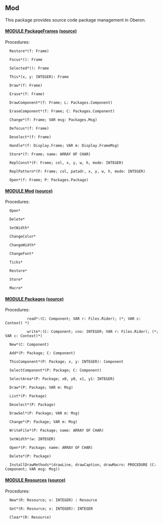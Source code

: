 ## Mod
This package provides source code package management in Oberon.



#### [MODULE PackageFrames](https://github.com/io-core/doc/blob/main/stdlib/Mod/PackageFrames.md) [(source)](https://github.com/io-core/Mod/blob/main/PackageFrames.Mod)

Procedures:
```
  Restore*(f: Frame)

  Focus*(): Frame

  Selected*(): Frame

  This*(x, y: INTEGER): Frame

  Draw*(f: Frame)

  Erase*(f: Frame)

  DrawComponent*(f: Frame; L: Packages.Component)

  EraseComponent*(f: Frame; C: Packages.Component)

  Change*(f: Frame; VAR msg: Packages.Msg)

  Defocus*(f: Frame)

  Deselect*(f: Frame)

  Handle*(f: Display.Frame; VAR m: Display.FrameMsg)

  Store*(f: Frame; name: ARRAY OF CHAR)

  ReplConst*(F: Frame; col, x, y, w, h, mode: INTEGER)

  ReplPattern*(F: Frame; col, patadr, x, y, w, h, mode: INTEGER)

  Open*(f: Frame; P: Packages.Package)

```


#### [MODULE Mod](https://github.com/io-core/doc/blob/main/stdlib/Mod/Mod.md) [(source)](https://github.com/io-core/Mod/blob/main/Mod.Mod)

Procedures:
```
  Open*

  Delete*

  SetWidth*

  ChangeColor*

  ChangeWidth*

  ChangeFont*

  Ticks*

  Restore*

  Store*

  Macro*

```


#### [MODULE Packages](https://github.com/io-core/doc/blob/main/stdlib/Mod/Packages.md) [(source)](https://github.com/io-core/Mod/blob/main/Packages.Mod)

Procedures:
```
          read*:(C: Component; VAR r: Files.Rider); (*; VAR c: Context) *)

          write*:(C: Component; cno: INTEGER; VAR r: Files.Rider); (*; VAR c: Context)*)

  New*(C: Component)

  Add*(P: Package; C: Component)

  ThisComponent*(P: Package; x, y: INTEGER): Component

  SelectComponent*(P: Package; C: Component)

  SelectArea*(P: Package; x0, y0, x1, y1: INTEGER)

  Draw*(P: Package; VAR m: Msg)

  List*(P: Package)

  Deselect*(P: Package)

  DrawSel*(P: Package; VAR m: Msg)

  Change*(P: Package; VAR m: Msg)

  WriteFile*(P: Package; name: ARRAY OF CHAR)

  SetWidth*(w: INTEGER)

  Open*(P: Package; name: ARRAY OF CHAR)

  Delete*(P: Package)

  InstallDrawMethods*(drawLine, drawCaption, drawMacro: PROCEDURE (C: Component; VAR msg: Msg))

```


#### [MODULE Resources](https://github.com/io-core/doc/blob/main/stdlib/Mod/Resources.md) [(source)](https://github.com/io-core/Mod/blob/main/Resources.Mod)

Procedures:
```
  New*(R: Resource; v: INTEGER) : Resource

  Get*(R: Resource; x: INTEGER): INTEGER

  Clear*(R: Resource)

```
